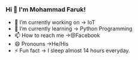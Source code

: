 ### Hi 👋 I'm Mohammad Faruk!
 
- 🔭 I’m currently working on -> IoT
- 🌱 I’m currently learning -> Python Programming
- 📫 How to reach me ->@Facebook
- 😄 Pronouns ->He/His
- ⚡ Fun fact -> I sleep almost 14 hours everyday.


